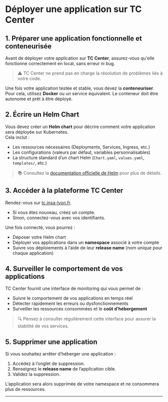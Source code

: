 # Déployer une application sur TC Center

## 1. Préparer une application fonctionnelle et conteneurisée

Avant de déployer votre application sur **TC Center**, assurez-vous qu'elle fonctionne correctement en local, sans erreur ni bug.  
> ⚠️ TC Center ne prend pas en charge la résolution de problèmes liés à votre code.

Une fois votre application testée et stable, vous devez la **conteneuriser**.  
Pour cela, utilisez **Docker** ou un service équivalent. Le conteneur doit être autonome et prêt à être déployé.

## 2. Écrire un Helm Chart

Vous devez créer un **Helm chart** pour décrire comment votre application sera déployée sur Kubernetes.  
Cela inclut :
- Les ressources nécessaires (Deployments, Services, Ingress, etc.)
- Les configurations (valeurs par défaut, variables personnalisables)
- La structure standard d’un chart Helm (`Chart.yaml`, `values.yaml`, `templates/`, etc.)

> 📚 Consultez la [documentation officielle de Helm](https://helm.sh/docs/chart_template_guide/) pour plus de détails.

## 3. Accéder à la plateforme TC Center

Rendez-vous sur [tc.insa-lyon.fr](https://tc.insa-lyon.fr).

- Si vous êtes nouveau, créez un compte.
- Sinon, connectez-vous avec vos identifiants.

Une fois connecté, vous pourrez :
- Déposer votre Helm chart
- Déployer vos applications dans un **namespace** associé à votre compte
- Suivre vos déploiements à l’aide de leur **release name** (nom unique pour chaque application)

## 4. Surveiller le comportement de vos applications

TC Center fournit une interface de monitoring qui vous permet de :
- Suivre le comportement de vos applications en temps réel
- Détecter rapidement les erreurs ou dysfonctionnements
- Surveiller les ressources consommées et le **coût d’hébergement**

> 🔍 Pensez à consulter régulièrement cette interface pour assurer la stabilité de vos services.

## 5. Supprimer une application

Si vous souhaitez arrêter d’héberger une application :
1. Accédez à l’onglet de suppression.
2. Renseignez le **release name** de l’application cible.
3. Validez la suppression.

L’application sera alors supprimée de votre namespace et ne consommera plus de ressources.

---
